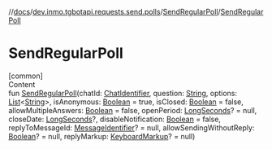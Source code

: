 //[docs](../../../index.md)/[dev.inmo.tgbotapi.requests.send.polls](../index.md)/[SendRegularPoll](index.md)/[SendRegularPoll](-send-regular-poll.md)



# SendRegularPoll  
[common]  
Content  
fun [SendRegularPoll](-send-regular-poll.md)(chatId: [ChatIdentifier](../../dev.inmo.tgbotapi.types/-chat-identifier/index.md), question: [String](https://kotlinlang.org/api/latest/jvm/stdlib/kotlin/-string/index.html), options: [List](https://kotlinlang.org/api/latest/jvm/stdlib/kotlin.collections/-list/index.html)<[String](https://kotlinlang.org/api/latest/jvm/stdlib/kotlin/-string/index.html)>, isAnonymous: [Boolean](https://kotlinlang.org/api/latest/jvm/stdlib/kotlin/-boolean/index.html) = true, isClosed: [Boolean](https://kotlinlang.org/api/latest/jvm/stdlib/kotlin/-boolean/index.html) = false, allowMultipleAnswers: [Boolean](https://kotlinlang.org/api/latest/jvm/stdlib/kotlin/-boolean/index.html) = false, openPeriod: [LongSeconds](../../dev.inmo.tgbotapi.types/index.md#%5Bdev.inmo.tgbotapi.types%2FLongSeconds%2F%2F%2FPointingToDeclaration%2F%5D%2FClasslikes%2F625018081)? = null, closeDate: [LongSeconds](../../dev.inmo.tgbotapi.types/index.md#%5Bdev.inmo.tgbotapi.types%2FLongSeconds%2F%2F%2FPointingToDeclaration%2F%5D%2FClasslikes%2F625018081)?, disableNotification: [Boolean](https://kotlinlang.org/api/latest/jvm/stdlib/kotlin/-boolean/index.html) = false, replyToMessageId: [MessageIdentifier](../../dev.inmo.tgbotapi.types/index.md#%5Bdev.inmo.tgbotapi.types%2FMessageIdentifier%2F%2F%2FPointingToDeclaration%2F%5D%2FClasslikes%2F625018081)? = null, allowSendingWithoutReply: [Boolean](https://kotlinlang.org/api/latest/jvm/stdlib/kotlin/-boolean/index.html)? = null, replyMarkup: [KeyboardMarkup](../../dev.inmo.tgbotapi.types.buttons/-keyboard-markup/index.md)? = null)  



